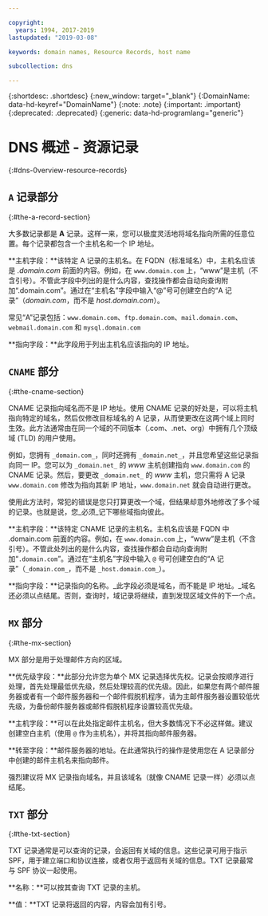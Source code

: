 ```yaml
---

copyright:
  years: 1994, 2017-2019
lastupdated: "2019-03-08"

keywords: domain names, Resource Records, host name

subcollection: dns

---
```



{:shortdesc: .shortdesc}
{:new_window: target="_blank"}
{:DomainName: data-hd-keyref="DomainName"}
{:note: .note}
{:important: .important}
{:deprecated: .deprecated}
{:generic: data-hd-programlang="generic"}

# DNS 概述 - 资源记录
{:#dns-0verview-resource-records}

## `A` 记录部分
{:#the-a-record-section}

大多数记录都是 **A** 记录。这样一来，您可以极度灵活地将域名指向所需的任意位置。每个记录都包含一个主机名和一个 IP 地址。

**主机字段：**该特定 A 记录的主机名。在 FQDN（标准域名）中，主机名应该是 _.domain.com_ 前面的内容。例如，在 `www.domain.com` 上，“www”是主机（不含引号）。不管此字段中列出的是什么内容，查找操作都会自动向查询附加“.domain.com”。通过在“主机名”字段中输入“@”号可创建空白的“A 记录”（_domain.com_，而不是 _host.domain.com_）。

常见“A”记录包括：`www.domain.com`、`ftp.domain.com`、`mail.domain.com`、`webmail.domain.com` 和 `mysql.domain.com`

**指向字段：**此字段用于列出主机名应该指向的 IP 地址。

## `CNAME` 部分
{:#the-cname-section}

CNAME 记录指向域名而不是 IP 地址。使用 CNAME 记录的好处是，可以将主机指向特定的域名，然后仅修改目标域名的 A 记录，从而使更改在这两个域上同时生效。此方法通常由在同一个域的不同版本（.com、.net、org）中拥有几个顶级域 (TLD) 的用户使用。

例如，您拥有 `_domain.com_`，同时还拥有 `_domain.net_`，并且您希望这些记录指向同一 IP。您可以为 `_domain.net_` 的 _www_ 主机创建指向 `www.domain.com` 的 CNAME 记录。然后，要更改 `_domain.net_` 的 _www_ 主机，您只需将 A 记录 `www.domain.com` 修改为指向其新 IP 地址，`www.domain.net` 就会自动进行更改。

使用此方法时，常犯的错误是您只打算更改一个域，但结果却意外地修改了多个域的记录。也就是说，您_必须_记下哪些域指向彼此。

**主机字段：**该特定 CNAME 记录的主机名。主机名应该是 FQDN 中 .domain.com 前面的内容。例如，在 `www.domain.com` 上，“www”是主机（不含引号）。不管此处列出的是什么内容，查找操作都会自动向查询附加“`.domain.com`”。通过在“主机名”字段中输入 `@` 号可创建空白的“A 记录”（`_domain.com_`，而不是 `_host.domain.com_`）。

**指向字段：**记录指向的名称。_此字段必须是域名，而不能是 IP 地址。_域名还必须以点结尾。否则，查询时，域记录将继续，直到发现区域文件的下一个点。

## `MX` 部分
{:#the-mx-section}

MX 部分是用于处理邮件方向的区域。

**优先级字段：**此部分允许您为单个 MX 记录选择优先权。记录会按顺序进行处理，首先处理最低优先级，然后处理较高的优先级。因此，如果您有两个邮件服务器或者有一个邮件服务器和一个邮件假脱机程序，请为主邮件服务器设置较低优先级，为备份邮件服务器或邮件假脱机程序设置较高优先级。

**主机字段：**可以在此处指定邮件主机名，但大多数情况下不必这样做。建议创建空白主机（使用 `@` 作为主机名），并将其指向邮件服务器。

**转至字段：**邮件服务器的地址。在此通常执行的操作是使用您在 A 记录部分中创建的邮件主机名来指向邮件。

强烈建议将 MX 记录指向域名，并且该域名（就像 CNAME 记录一样）必须以点结尾。

## `TXT` 部分
{:#the-txt-section}

TXT 记录通常是可以查询的记录，会返回有关域的信息。这些记录可用于指示 SPF，用于建立端口和协议连接，或者仅用于返回有关域的信息。TXT 记录最常与 SPF 协议一起使用。

**名称：**可以按其查询 TXT 记录的主机。

**值：**TXT 记录将返回的内容，内容会加有引号。
